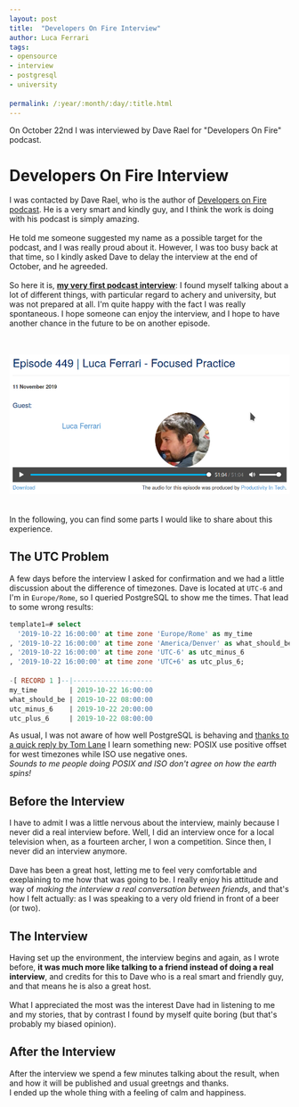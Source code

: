 ```yaml
---
layout: post
title:  "Developers On Fire Interview"
author: Luca Ferrari
tags:
- opensource
- interview
- postgresql
- university

permalink: /:year/:month/:day/:title.html
---
```

On October 22nd I was interviewed by Dave Rael for "Developers On Fire" podcast.

# Developers On Fire Interview

I was contacted by Dave Rael, who is the author of [Developers on Fire podcast](https://developeronfire.com/podcast/episode-449-luca-ferrari-focused-practice). He is a very smart and kindly guy, and I think the work is doing with his podcast is simply amazing.
<br/>
<br/>
He told me someone suggested my name as a possible target for the podcast, and I was really proud about it. However, I was too busy back at that time, so I kindly asked Dave to delay the interview at the end of October, and he agreeded.
<br>
<br/>
So here it is, **[my very first podcast interview](https://developeronfire.com/podcast/episode-449-luca-ferrari-focused-practice)**: I found myself talking about a lot of different things, with particular regard to achery and university, but was not prepared at all. I'm quite happy with the fact I was really spontaneous.
I hope someone can enjoy the interview, and I hope to have another chance in the future to be on another episode.
<br>
<br>
<br/>
<center>
<a href="https://developeronfire.com/podcast/episode-449-luca-ferrari-focused-practice" target="_blank_">
<img src="/images/posts/developersonfire/developersonfire.png"  />
</a>
</center>

<br>
<br>
In the following, you can find some parts I would like to share about this experience.


## The UTC Problem

A few days before the interview I asked for confirmation and we had a little discussion about the difference of timezones. Dave is located at `UTC-6` and I'm in `Europe/Rome`, so I queried PostgreSQL to show me the times. That lead to some wrong results:

```sql
template1=# select 
  '2019-10-22 16:00:00' at time zone 'Europe/Rome' as my_time
, '2019-10-22 16:00:00' at time zone 'America/Denver' as what_should_be
, '2019-10-22 16:00:00' at time zone 'UTC-6' as utc_minus_6
, '2019-10-22 16:00:00' at time zone 'UTC+6' as utc_plus_6;

-[ RECORD 1 ]--|--------------------
my_time        | 2019-10-22 16:00:00
what_should_be | 2019-10-22 08:00:00
utc_minus_6    | 2019-10-22 20:00:00
utc_plus_6     | 2019-10-22 08:00:00
```

As usual, I was not aware of how well PostgreSQL is behaving and [thanks to a quick reply by Tom Lane](https://www.postgresql.org/message-id/12910.1571580645%40sss.pgh.pa.us) I learn something new: POSIX use positive offset for west timezones while ISO use negative ones. 
<br/>
*Sounds to me people doing POSIX and ISO don't agree on how the earth spins!*
<br/>

## Before the Interview

I have to admit I was a little nervous about the interview, mainly because I never did a real interview before. Well, I did an interview once for a local television when, as a fourteen archer, I won a competition. Since then, I never did an interview anymore.
<br/>
<br/>
Dave has been a great host, letting me to feel very comfortable and exeplaining to me how that was going to be. I really enjoy his attitude and way of *making the interview a real conversation between friends*, and that's how I felt actually: as I was speaking to a very old friend in front of a beer (or two).

## The Interview

Having set up the environment, the interview begins and again, as I wrote before, **it was much more like talking to a friend instead of doing a real interview**, and credits for this to Dave who is a real smart and friendly guy, and that means he is also a great host.
<br/>
<br/>
What I appreciated the most was the interest Dave had in listening to me and my stories, that by contrast I found by myself quite boring (but that's probably my biased opinion).

## After the Interview

After the interview we spend a few minutes talking about the result, when and how it will be published and usual greetngs and thanks.
<br/>
I ended up the whole thing with a feeling of calm and happiness.

